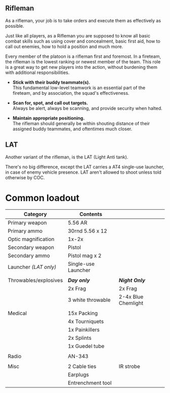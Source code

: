 ## Rifleman

As a rifleman, your job is to take orders and execute them as effectively as possible. 

Just like all players, as a Rifleman you are supposed to know all basic combat skills such as using cover and concealment, basic first aid, how to call out enemies, how to hold a position and much more.

Every member of the platoon is a rifleman first and foremost. In a fireteam, the rifleman is the lowest ranking or newest member of the team. This role is a great way to get new players into the action, without burdening them with additional responsibilities.

- **Stick with their buddy teammate(s).**</br>
This fundamental low-level teamwork is an essential part of the fireteam, and by association, the squad's effectiveness.
 
- **Scan for, spot, and call out targets.**</br>
Always be alert, always be scanning, and provide security when halted.
 
- **Maintain appropriate positioning.**</br> 
  The rifleman should generally be within shouting distance of their assigned buddy teammates, and oftentimes much closer.

## LAT 
Another variant of the rifleman, is the LAT (Light Anti tank).

There's no big difference, except the LAT carries a AT4 single-use launcher, in case of enemy vehicle presence.
LAT aren't allowed to shoot unless told otherwise by COC.


# Common loadout

|Category             | Contents             |                     |
|---------------------|----------------------|---------------------|
| Primary weapon      | 5.56 AR              |                     |
| Primary ammo        | 30rnd 5.56 x 12      |                     |
| Optic magnification | 1x-2x                |                     |
| Secondary weapon    | Pistol               |                     |
| Secondary ammo      | Pistol mag x 2       |                     |
| Launcher *(LAT only)*| Single-use Launcher  |                     |
|                     |                      |                     |
|Throwables/explosives| ***Day only***       | ***Night Only***    |
|                     | 2x Frag              | 2x Frag             |
|                     | 3 white throwable    | 2-4x Blue Chemlight |
|                     |                      |                     |
| Medical             | 15x Packing          |                     |
|                     | 4x Tourniquets       |                     |
|                     | 1x Painkillers       |                     |
|                     | 2x Splints           |                     |
|                     | 1x Guedel tube       |                     |
|                     |                      |                     |
| Radio               | AN-343               |                     |
|                     |                      |                     |
| Misc                | 2 Cable ties         | IR strobe           |
|                     | Earplugs             |                     |
|                     | Entrenchment tool    |                     |

